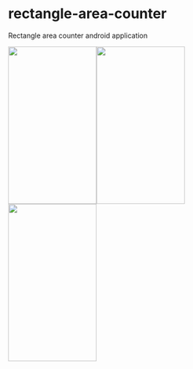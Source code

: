 # rectangle-area-counter
Rectangle area counter android application

<img src="https://4.bp.blogspot.com/-aqMOW1YmF2o/WhearZF9wbI/AAAAAAAAAm8/3ns5cRdumrYecyN8utEk6DJyr6RFbtZGwCPcBGAYYCw/s1600/photo6217548164571965395.jpg" height="320" width="180"><img src="https://3.bp.blogspot.com/-dYTZqcGGDkw/WheaiSx6HSI/AAAAAAAAAm8/nn-b9EBcemo3Xj4Jb3LXvSpoJ9dr2KAJgCPcBGAYYCw/s1600/photo6107362505169938404.jpg" height="320" width="180"><img src="https://3.bp.blogspot.com/-XZMRq4TeRN4/WheahzYlf0I/AAAAAAAAAm8/A_4LT04CVtcXArOOkXQwhqS9sz_7fTNkgCPcBGAYYCw/s1600/photo6107362505169938403.jpg" height="320" width="180">
